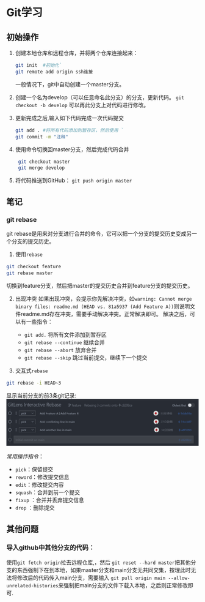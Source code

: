 # Git学习
## 初始操作
1. 创建本地仓库和远程仓库，并将两个仓库连接起来：
   ```bash
   git init  #初始化`
   git remote add origin ssh连接
   ```
   一般情况下，git中自动创建一个master分支。
2. 创建一个名为develop（可以任意命名此分支）的分支，更新代码。
   `git checkout -b develop`
   可以再此分支上对代码进行修改。

4. 更新完成之后,输入如下代码完成一次代码提交
    ```bash
   git add . #将所有代码添加到暂存区，然后使用 `
   git commit -m "注释"
    ```
    
5. 使用命令切换回master分支，然后完成代码合并
   ```bash
    git checkout master
    git merge develop
   ```
   
6. 将代码推送到GitHub：
`git push origin master`

## 笔记
### git rebase
git rebase是用来对分支进行合并的命令，它可以把一个分支的提交历史变成另一个分支的提交历史。

1. 使用`rebase`
```bash
git checkout feature
git rebase master
```
切换到feature分支，然后把master的提交历史合并到feature分支的提交历史。

2. 出现冲突
如果出现冲突，会提示你先解决冲突，如`warning: Cannot merge binary files: readme.md (HEAD vs. 81a5937 (Add Feature A))`则说明文件readme.md存在冲突，需要手动解决冲突。正常解决即可。
解决之后，可以有一些指令：
   - `git add.` 将所有文件添加到暂存区
   - `git rebase --continue` 继续合并
   - `git rebase --abort` 放弃合并
   - `git rebase --skip` 跳过当前提交，继续下一个提交

3. 交互式`rebase`
```bash
git rebase -i HEAD~3
```
显示当前分支的前3条git记录:
![](pic/2025-04-15-23-28-46.png)

*常用操作指令*：
   - `pick`：保留提交
   - `reword`：修改提交信息
   - `edit`：修改提交内容
   - `squash`：合并到前一个提交
   - `fixup` ：合并并丢弃提交信息
   - `drop` ：删除提交



## 其他问题
### 导入github中其他分支的代码：
使用`git fetch origin`拉去远程仓库,，然后 `git reset --hard master`把其他分支的东西强制下在到本地，如果master分支和main分支无共同交集，按理此时无法将修改后的代码传入main分支，需要输入 `git pull origin main --allow-unrelated-histories`来强制把main分支的文件下载入本地，之后则正常修改即可.

